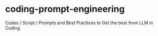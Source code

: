 # coding-prompt-engineering
Codes / Script / Prompts and Best Practices to Get the best from LLM in Coding
